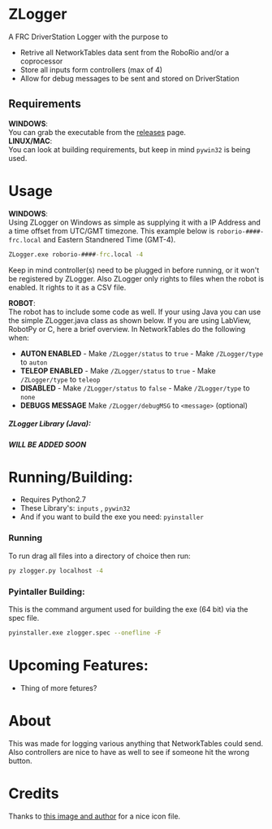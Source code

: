 # ZLogger
A FRC DriverStation Logger with the purpose to
  - Retrive all NetworkTables data sent from the RoboRio and/or a coprocessor
  - Store all inputs form controllers (max of 4)
  - Allow for debug messages to be sent and stored on DriverStation

## Requirements
 **WINDOWS**: <br/>
You can grab the executable from the [releases](http://github.com/OnoUtilities/ZLogger/releases/) page.
<br/> **LINUX/MAC**: <br/>
You can look at building requirements, but keep in mind ```pywin32``` is being used.
# Usage
 **WINDOWS**: <br/>
Using ZLogger on Windows as simple as supplying it with a IP Address and a time offset from UTC/GMT timezone. This example below is ````roborio-####-frc.local```` and Eastern Standnered Time (GMT-4).
```cmd
ZLogger.exe roborio-####-frc.local -4
```
Keep in mind controller(s) need to be plugged in before running, or it won't be registered by ZLogger.
Also ZLogger only rights to files when the robot is enabled. It rights to it as a CSV file.

 **ROBOT**: <br/>
 The robot has to include some code as well. If your using Java you can use the simple 
 ZLogger.java class as shown below. If you are using LabView, RobotPy or C, here a brief overview.
 In NetworkTables do the following when:
 - **AUTON ENABLED** 
            - Make ```/ZLogger/status``` to ```true```
            - Make ```/ZLogger/type``` to ```auton```
 - **TELEOP ENABLED** 
            - Make ```/ZLogger/status``` to ```true```
            - Make ```/ZLogger/type``` to ```teleop```
 - **DISABLED** 
            - Make ```/ZLogger/status``` to ```false```
            - Make ```/ZLogger/type``` to ```none```
 - **DEBUGS MESSAGE** Make ```/ZLogger/debugMSG``` to ```<message>``` (optional)

##### ZLogger Library (Java):
 ***WILL BE ADDED SOON***
# Running/Building:
- Requires Python2.7
- These Library's:  ```inputs``` , ```pywin32``` 
- And if you want to build the exe you need: ```pyinstaller``` 
### Running
To run drag all files into a directory of choice then run:
```cmd
py zlogger.py localhost -4
```
### Pyintaller Building:
This is the command argument used for building the exe (64 bit) via the spec file.
```bash
pyinstaller.exe zlogger.spec --onefline -F
```  
# Upcoming Features:
* Thing of more fetures?
# About
This was made for logging various anything that NetworkTables could  send. Also controllers are nice to have as well to see if someone hit the wrong button.

# Credits
Thanks to [this image and author](https://www.iconfinder.com/icons/199213/extension_file_format_log_icon#size=128) for a nice icon file.
